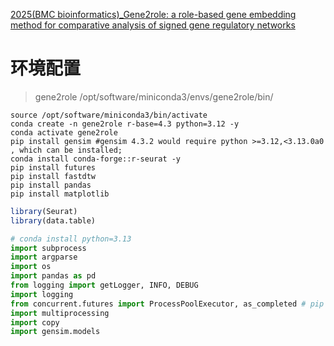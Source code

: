 [2025(BMC bioinformatics)_Gene2role: a role-based gene embedding method for comparative analysis of signed gene regulatory networks]()

# 环境配置 
> gene2role /opt/software/miniconda3/envs/gene2role/bin/
```shell
source /opt/software/miniconda3/bin/activate
conda create -n gene2role r-base=4.3 python=3.12 -y
conda activate gene2role
pip install gensim #gensim 4.3.2 would require python >=3.12,<3.13.0a0 , which can be installed;
conda install conda-forge::r-seurat -y
pip install futures
pip install fastdtw
pip install pandas
pip install matplotlib
```
```R
library(Seurat)
library(data.table)
```
```python
# conda install python=3.13
import subprocess
import argparse
import os
import pandas as pd
from logging import getLogger, INFO, DEBUG
import logging
from concurrent.futures import ProcessPoolExecutor, as_completed # pip install futures
import multiprocessing
import copy
import gensim.models
```